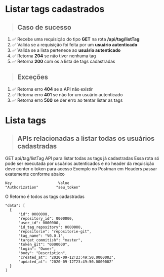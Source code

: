 # Listar tags cadastrados

> ## Caso de sucesso

1. ✅ Recebe uma requisição do tipo **GET** na rota **/api/tag/listTag**
2. ✅ Valida se a requisição foi feita por um **usuário autenticado**
2. ✅ Valida se a lista pertenece ao **usuário autenticado**
3. ✅ Retorna **204** se não tiver nenhuma tag
4. ✅ Retorna **200** com os a lista de tags cadastradas

> ## Exceções

1. ✅ Retorna erro **404** se a API não existir
2. ✅ Retorna erro **401** se não for um usuário autenticado
3. ✅ Retorna erro **500** se der erro ao tentar listar as tags

# Lista tags
> ## APIs relacionadas a listar todas os usuários cadastradas

GET api/tag/listTag API para listar todas as tags já cadastradas
Essa rota só pode ser executada por usuários autenticados e no header da requisição deve conter o token para acesso
Exemplo no Postman em Headers passar exatemente conforme abaixo

```
Key                     Value
"Authorization"        "seu_token"
```

O Retorno é todos as tags cadastradas

```
"data": [
  {
      "id": 0000000,
      "repository_id": 0000000,
      "user_id": 0000000,
      "id_tag_repository": 0000000,
      "repositorie": "repositorie-git",
      "tag_name": "V0.0.1",
      "target_commitish": "master",
      "token_git": "0000000",
      "login": "Owner",
      "body": "Description",
      "created_at": "2020-09-12T23:49:50.000000Z",
      "updated_at": "2020-09-12T23:49:50.000000Z"
  }
]
```